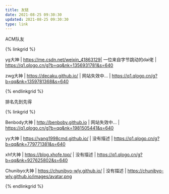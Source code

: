 ```yaml
---
title: 友链
date: 2021-08-25 09:30:30
updated: 2021-08-25 09:30:30
type: link
---
```





ACM队友

{% linkgrid %}

yg大神 | https://me.csdn.net/weixin_41863129| 一位来自字节跳动的dai佬 | https://q1.qlogo.cn/g?b=qq&nk=1356931781&s=640

zwg大神 | https://decaku.github.io/ | 网站失效中... | https://q1.qlogo.cn/g?b=qq&nk=1359781368&s=640

{% endlinkgrid %}



排名先到先得

{% linkgrid %}

Benbody大神 | http://benboby.github.io | 网站失效中... | https://q1.qlogo.cn/g?b=qq&nk=1981505441&s=640

yy大神 | https://yang1998cmd.github.io/ | 没有描述 |  https://q1.qlogo.cn/g?b=qq&nk=779771381&s=640

xhf大神 | https://blog.xhofe.top/ | 没有描述 |  https://q1.qlogo.cn/g?b=qq&nk=927625802&s=640

Chunibyo大神 | https://chunibyo-wly.github.io/ | 没有描述 |  https://chunibyo-wly.github.io/images/avatar.png

{% endlinkgrid %}

